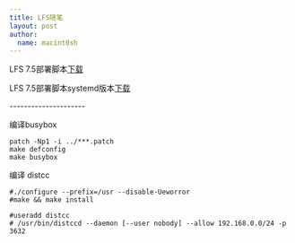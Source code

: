 ```yaml
---
title: LFS随笔 
layout: post
author:
  name: macint0sh
---
```

LFS 7.5部署脚本[下载](/download/LFS-7.5.tar.xz)

LFS 7.5部署脚本systemd版本[下载](/download/LFS-7.5-systemd.tar.xz)

\---------------------

编译busybox

    patch -Np1 -i ../***.patch
    make defconfig
    make busybox

编译 distcc

    #./configure --prefix=/usr --disable-Ueworror
    #make && make install

    #useradd distcc 
    # /usr/bin/distccd --daemon [--user nobody] --allow 192.168.0.0/24 -p 3632


